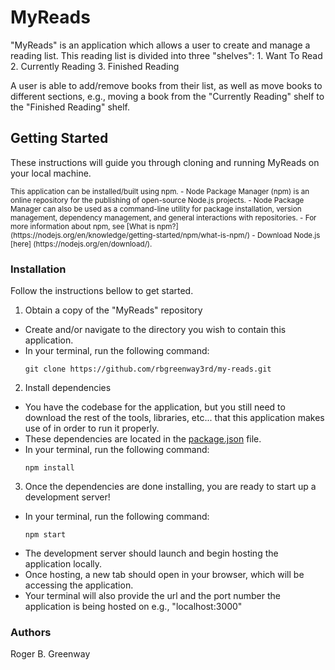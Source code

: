 # MyReads

"MyReads" is an application which allows a user to create and manage a reading list. This reading list is divided into three "shelves": 1. Want To Read 2. Currently Reading 3. Finished Reading

A user is able to add/remove books from their list, as well as move books to different sections, e.g., moving a book from the "Currently Reading" shelf to the "Finished Reading" shelf.

## Getting Started

These instructions will guide you through cloning and running MyReads on your local machine.

<sub>
This application can be installed/built using npm.
  - Node Package Manager (npm) is an online repository for the publishing of open-source Node.js projects.
  - Node Package Manager can also be used as a command-line utility for package installation, version management, dependency management, and general interactions with repositories.
  - For more information about npm, see [What is npm?] (https://nodejs.org/en/knowledge/getting-started/npm/what-is-npm/)
  - Download Node.js [here] (https://nodejs.org/en/download/).
</sub>

### Installation

Follow the instructions bellow to get started.

1. Obtain a copy of the "MyReads" repository

- Create and/or navigate to the directory you wish to contain this application.
- In your terminal, run the following command:
  ```
  git clone https://github.com/rbgreenway3rd/my-reads.git
  ```

2. Install dependencies

- You have the codebase for the application, but you still need to download the rest of the tools, libraries, etc... that this application makes use of in order to run it properly.
- These dependencies are located in the [package.json](package.json) file.
- In your terminal, run the following command:
  ```
  npm install
  ```

3. Once the dependencies are done installing, you are ready to start up a development server!

- In your terminal, run the following command:
  ```
  npm start
  ```
- The development server should launch and begin hosting the application locally.
- Once hosting, a new tab should open in your browser, which will be accessing the application.
- Your terminal will also provide the url and the port number the application is being hosted on e.g., "localhost:3000"

### Authors

Roger B. Greenway
